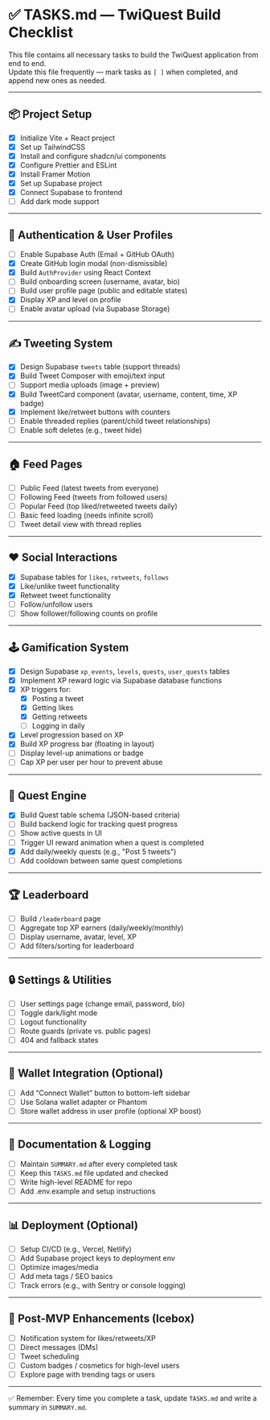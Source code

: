 # ✅ TASKS.md — TwiQuest Build Checklist

This file contains all necessary tasks to build the TwiQuest application from end to end.  
Update this file frequently — mark tasks as `[ ]` when completed, and append new ones as needed.

---

## 📦 Project Setup
- [x] Initialize Vite + React project
- [x] Set up TailwindCSS
- [x] Install and configure shadcn/ui components
- [x] Configure Prettier and ESLint
- [x] Install Framer Motion
- [x] Set up Supabase project
- [x] Connect Supabase to frontend
- [ ] Add dark mode support

---

## 👥 Authentication & User Profiles
- [ ] Enable Supabase Auth (Email + GitHub OAuth)
- [x] Create GitHub login modal (non-dismissible)
- [x] Build `AuthProvider` using React Context
- [ ] Build onboarding screen (username, avatar, bio)
- [ ] Build user profile page (public and editable states)
- [x] Display XP and level on profile
- [ ] Enable avatar upload (via Supabase Storage)

---

## ✍️ Tweeting System
- [x] Design Supabase `tweets` table (support threads)
- [x] Build Tweet Composer with emoji/text input
- [ ] Support media uploads (image + preview)
- [x] Build TweetCard component (avatar, username, content, time, XP badge)
- [x] Implement like/retweet buttons with counters
- [ ] Enable threaded replies (parent/child tweet relationships)
- [ ] Enable soft deletes (e.g., tweet hide)

---

## 🏠 Feed Pages
- [ ] Public Feed (latest tweets from everyone)
- [ ] Following Feed (tweets from followed users)
- [ ] Popular Feed (top liked/retweeted tweets daily)
- [ ] Basic feed loading (needs infinite scroll)
- [ ] Tweet detail view with thread replies

---

## ❤️ Social Interactions
- [x] Supabase tables for `likes`, `retweets`, `follows`
- [x] Like/unlike tweet functionality
- [x] Retweet tweet functionality
- [ ] Follow/unfollow users
- [ ] Show follower/following counts on profile

---

## 🕹️ Gamification System
- [x] Design Supabase `xp_events`, `levels`, `quests`, `user_quests` tables
- [x] Implement XP reward logic via Supabase database functions
- [x] XP triggers for:
  - [x] Posting a tweet
  - [x] Getting likes
  - [x] Getting retweets
  - [ ] Logging in daily
- [x] Level progression based on XP
- [x] Build XP progress bar (floating in layout)
- [ ] Display level-up animations or badge
- [ ] Cap XP per user per hour to prevent abuse

---

## 🧩 Quest Engine
- [x] Build Quest table schema (JSON-based criteria)
- [ ] Build backend logic for tracking quest progress
- [ ] Show active quests in UI
- [ ] Trigger UI reward animation when a quest is completed
- [x] Add daily/weekly quests (e.g., "Post 5 tweets")
- [ ] Add cooldown between same quest completions

---

## 🏆 Leaderboard
- [ ] Build `/leaderboard` page
- [ ] Aggregate top XP earners (daily/weekly/monthly)
- [ ] Display username, avatar, level, XP
- [ ] Add filters/sorting for leaderboard

---

## 🔒 Settings & Utilities
- [ ] User settings page (change email, password, bio)
- [ ] Toggle dark/light mode
- [ ] Logout functionality
- [ ] Route guards (private vs. public pages)
- [ ] 404 and fallback states

---

## 🔗 Wallet Integration (Optional)
- [ ] Add “Connect Wallet” button to bottom-left sidebar
- [ ] Use Solana wallet adapter or Phantom
- [ ] Store wallet address in user profile (optional XP boost)

---

## 📄 Documentation & Logging
- [ ] Maintain `SUMMARY.md` after every completed task
- [ ] Keep this `TASKS.md` file updated and checked
- [ ] Write high-level README for repo
- [ ] Add .env.example and setup instructions

---

## 📊 Deployment (Optional)
- [ ] Setup CI/CD (e.g., Vercel, Netlify)
- [ ] Add Supabase project keys to deployment env
- [ ] Optimize images/media
- [ ] Add meta tags / SEO basics
- [ ] Track errors (e.g., with Sentry or console logging)

---

## 🔁 Post-MVP Enhancements (Icebox)
- [ ] Notification system for likes/retweets/XP
- [ ] Direct messages (DMs)
- [ ] Tweet scheduling
- [ ] Custom badges / cosmetics for high-level users
- [ ] Explore page with trending tags or users

---

✅ Remember: Every time you complete a task, update `TASKS.md` and write a summary in `SUMMARY.md`.

